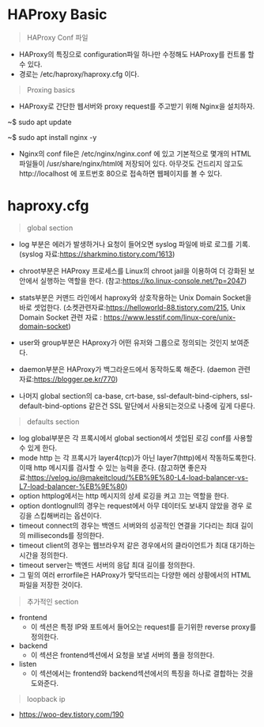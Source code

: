# HAProxy Basic

> HAProxy Conf 파일
* HAProxy의 특징으로 configuration파일 하나만 수정해도 HAProxy를 컨트롤 할 수 있다. 
* 경로는 /etc/haproxy/haproxy.cfg 이다.


> Proxing basics
* HAProxy로 간단한 웹서버와 proxy request를 주고받기 위해 Nginx을 설치하자.

~$ sudo apt update

~$ sudo apt install nginx -y

* Nginx의 conf file은 /etc/nginx/nginx.conf 에 있고 기본적으로 몇개의 HTML 파일들이 /usr/share/nginx/html에 저장되어 있다. 아무것도 건드리지 않고도 http://localhost 에 포트번호 80으로 접속하면 웹페이지를 볼 수 있다.

# haproxy.cfg 

> global section
* log 부분은 에러가 발생하거나 요청이 들어오면 syslog 파일에 바로 로그를 기록. (syslog 자료:https://sharkmino.tistory.com/1613)
* chroot부분은 HAProxy 프로세스를 Linux의 chroot jail을 이용하여 더 강화된 보안에서 실행하는 역할을 한다. (참고:https://ko.linux-console.net/?p=2047)
* stats부분은 커맨드 라인에서 haproxy와 상호작용하는 Unix Domain Socket을 바로 셋업한다. (소켓관련자료:https://helloworld-88.tistory.com/215, Unix Domain Socket 관련 자료 : https://www.lesstif.com/linux-core/unix-domain-socket)
* user와 group부분은 HAproxy가 어떤 유저와 그룹으로 정의되는 것인지 보여준다.
* daemon부분은 HAProxy가 백그라운드에서 동작하도록 해준다. (daemon 관련 자료:https://blogger.pe.kr/770)

* 나머지 global section의 ca-base, crt-base, ssl-default-bind-ciphers, ssl-default-bind-options 같은건 SSL 말단에서 사용되는것으로 나중에 깊게 다룬다. 

> defaults section
* log global부분은 각 프록시에서 global section에서 셋업된 로깅 conf를 사용할 수 있게 한다.
* mode http 는 각 프록시가 layer4(tcp)가 아닌 layer7(http)에서 작동하도록한다. 이때 http 메시지를 검사할 수 있는 능력을 준다.
  (참고하면 좋은자료:https://velog.io/@makeitcloud/%EB%9E%80-L4-load-balancer-vs-L7-load-balancer-%EB%9E%80)
* option httplog에서는 http 메시지의 상세 로깅을 켜고 끄는 역할을 한다. 
* option dontlognull의 경우는 request에서 아무 데이터도 보내지 않았을 경우 로깅을 스킵해버리는 옵션이다.
* timeout connect의 경우는 백엔드 서버와의 성공적인 연결을 기다리는 최대 길이의 milliseconds를 정의한다.
* timeout client의 경우는 웹브라우저 같은 경우에서의 클라이언트가 최대 대기하는 시간을 정의한다.
* timeout server는 백엔드 서버의 응답 최대 길이를 정의한다.
* 그 밑의 여러 errorfile은 HAProxy가 맞닥뜨리는 다양한 에러 상황에서의 HTML파일을 저장한 것이다. 

> 추가적인 section
* frontend
  - 이 섹션은 특정 IP와 포트에서 들어오는 request를 듣기위한 reverse proxy를 정의한다.
* backend
  - 이 섹션은 frontend섹션에서 요청을 보낼 서버의 풀을 정의한다.
* listen
  - 이 섹션에서는 frontend와 backend섹션에서의 특징을 하나로 결합하는 것을 도와준다.

> loopback ip
* https://woo-dev.tistory.com/190